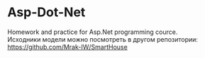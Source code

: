 # Asp-Dot-Net
Homework and practice for Asp.Net programming cource.<br />
Исходники модели можно посмотреть в другом репозитории:<br />
https://github.com/Mrak-IW/SmartHouse
